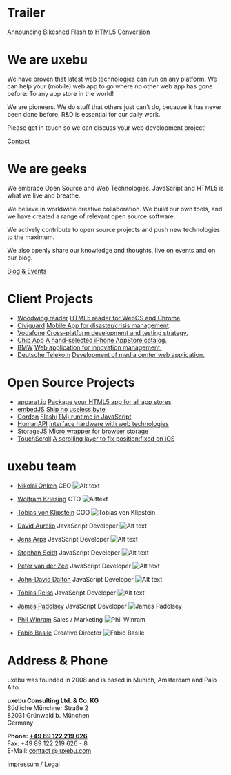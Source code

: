 Trailer
=======

Announcing
[Bikeshed Flash to HTML5 Conversion](http://uxebu.com/conversion)

We are uxebu
============

We have proven that latest web technologies can run on any platform. We can help your (mobile) web app to go where no other web app has gone before:
To any app store in the world!

We are pioneers. We do stuff that others just can’t do, because it has never been done before. R&D is essential for our daily work.

Please get in touch so we can discuss your web development project!

[Contact](#contact-form)


We are geeks
============

We embrace Open Source and Web Technologies. JavaScript and HTML5 is what we live and breathe.

We believe in worldwide creative collaboration.
We build our own tools, and we have created a range of relevant open source software.

We actively contribute to open source  projects and push new technologies to the maximum.

We also openly share our knowledge and thoughts, live on events and on our blog.

[Blog & Events](http://uxebu.com/blog)


Client Projects
===============

* [Woodwing reader](http://woodwing.com)
  [HTML5 reader for WebOS and Chrome](http://woodwing.com)
* [Civiguard](http://civiguard.com)
  [Mobile App for disaster/crisis management](http://civiguard.com).
* [Vodafone](http://developer.vodafone.com)
  [Cross-platform development and testing strategy.](http://developer.vodafone.com)
* [Chip App](http://chip.de)
  [A hand-selected iPhone AppStore catalog.](http://chip.de)
* [BMW](http://bmw.com)
  [Web application for innovation management.](http://bmw.com)
* [Deutsche Telekom](http://telekom.de)
  [Development of media center web application.](http://telekom.de)

Open Source Projects
====================

* [apparat.io](http://apparat.io)
  [Package your HTML5 app for all app stores](http://apparat.io)
* [embedJS](http://embedjs.org)
  [Ship no useless byte](http://embedjs.org)
* [Gordon](https://github.com/tobeytailor/gordon)
  [Flash(TM) runtime in JavaScript](https://github.com/tobeytailor/gordon)
* [HumanAPI](http://humanapi.org)
  [Interface hardware with web technologies](http://humanapi.org)
* [StorageJS](https://github.com/jensarps/StorageJS)
  [Micro wrapper for browser storage](https://github.com/jensarps/StorageJS)
* [TouchScroll](http://uxebu.com/blog/2010/04/27/touchscroll-a-scrolling-layer-for-webkit-mobile)
  [A scrolling layer to fix position:fixed on iOS](http://uxebu.com/blog/2010/04/27/touchscroll-a-scrolling-layer-for-webkit-mobile)

uxebu team
==========

* [Nikolai Onken](team/onken.html)
  CEO
  ![Alt text](media/img/team/onken.jpg)

* [Wolfram Kriesing](team/kriesing.html)
  CTO
  ![Alttext](media/img/team/kriesing.jpg)

* [Tobias von Klipstein](team/klipstein.html)
  COO
  ![Tobias von Klipstein](media/img/team/klipstein.jpg)

* [David Aurelio](team/aurelio.html)
  JavaScript Developer
  ![Alt text](media/img/team/aurelio.jpg)

* [Jens Arps](team/arps.html)
  JavaScript Developer
  ![Alt text](media/img/team/arps.jpg)

* [Stephan Seidt](team/seidt.html)
  JavaScript Developer
  ![Alt text](media/img/team/seidt.jpg)

* [Peter van der Zee](team/zee.html)
  JavaScript Developer
  ![Alt text](media/img/team/zee.jpg)

* [John-David Dalton](team/dalton.html)
  JavaScript Developer
  ![Alt text](media/img/team/dalton.jpg)

* [Tobias Reiss](team/reiss.html)
  JavaScript Developer
  ![Alt text](media/img/team/reiss.jpg)

* [James Padolsey](team/padolsey.html)
  JavaScript Developer
  ![James Padolsey](media/img/team/padolsey.jpg)

* [Phil Winram](team/winram.html)
  Sales / Marketing
  ![Phil Winram](media/img/team/winram.jpg)

* [Fabio Basile](team/basile.html)
  Creative Director
  ![Fabio Basile](media/img/team/basile.jpg)

Address & Phone
===============

uxebu was founded in 2008 and is based in Munich, Amsterdam and Palo Alto.

**uxebu Consulting Ltd. & Co. KG**  
Südliche Münchner Straße 2  
82031 Grünwald b. München  
Germany

**Phone: [+49 89 122 219 626](tel:+4989122219626)**  
Fax: +49 89 122 219 626 - 8  
E-Mail: [contact @ uxebu.com](mailto:%63%6F%6E%74%61%63%74%40%75%78%65%62%75%2E%63%6F%6D)

[Impressum / Legal](/legal.html)

